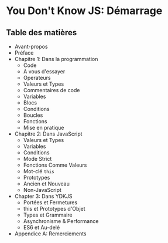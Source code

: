# You Don't Know JS: Démarrage

## Table des matières

* Avant-propos
* Préface
* Chapitre 1: Dans la programmation
	* Code
	* A vous d'essayer
	* Operateurs
	* Valeurs et Types
	* Commentaires de code
	* Variables
	* Blocs
	* Conditions
	* Boucles
	* Fonctions
	* Mise en pratique
* Chapitre 2: Dans JavaScript
	* Valeurs et Types
	* Variables
	* Conditions
	* Mode Strict
	* Fonctions Comme Valeurs
	* Mot-clé `this`
	* Prototypes
	* Ancien et Nouveau
	* Non-JavaScript
* Chapter 3: Dans YDKJS
	* Portées et Fermetures
	* this et Prototypes d'Objet
	* Types et Grammaire
	* Asynchronisme & Performance
	* ES6 et Au-delé
* Appendice A: Remerciements
